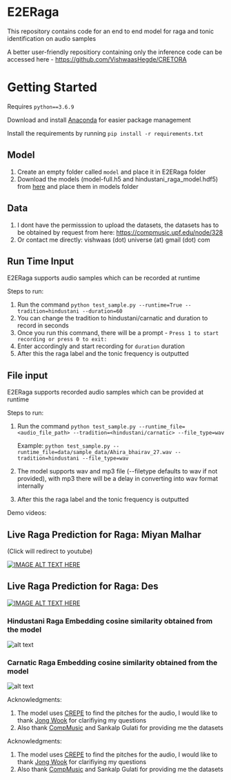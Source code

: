 # E2ERaga
This repository contains code for an end to end model for raga and tonic identification on audio samples


A better user-friendly repositiory containing only the inference code can be accessed here - https://github.com/VishwaasHegde/CRETORA

# Getting Started
Requires `python==3.6.9`

Download and install [Anaconda](https://www.anaconda.com/products/individual) for easier package management

Install the requirements by running `pip install -r requirements.txt`

## Model
1. Create an empty folder called `model` and place it in E2ERaga folder
2. Download the models (model-full.h5 and hindustani_raga_model.hdf5) from [here](https://drive.google.com/drive/u/0/folders/1n5u8jHsFUET2krAj1JDAT1dwjMLKA6mT) and place them in models folder 

## Data
1. I dont have the permisssion to upload the datasets, the datasets has to be obtained by request from here: https://compmusic.upf.edu/node/328
2. Or contact me directly: vishwaas (dot) universe (at) gmail (dot) com

## Run Time Input
E2ERaga supports audio samples which can be recorded at runtime

Steps to run:
1. Run the command `python test_sample.py --runtime=True --tradition=hindustani --duration=60` 
2. You can change the tradition to hindustani/carnatic and duration to record in seconds
3. Once you run this command, there will be a prompt - `Press 1 to start recording or press 0 to exit:`
4. Enter accordingly and start recording for `duration` duration
5. After this the raga label and the tonic frequency is outputted

## File input
E2ERaga supports recorded audio samples which can be provided at runtime

Steps to run:
1. Run the command `python test_sample.py --runtime_file=<audio_file_path> --tradition=<hindustani/carnatic> --file_type=wav`
   
   Example: `python test_sample.py --runtime_file=data/sample_data/Ahira_bhairav_27.wav --tradition=hindustani --file_type=wav`
3. The model supports wav and mp3 file (--filetype defaults to wav if not provided), with mp3 there will be a delay in converting into wav format internally
4. After this the raga label and the tonic frequency is outputted

Demo videos:

## Live Raga Prediction for Raga: Miyan Malhar

(Click will redirect to youtube)

[![IMAGE ALT TEXT HERE](https://img.youtube.com/vi/GC1MyaENUOc/0.jpg)](https://www.youtube.com/watch?v=GC1MyaENUOc)


## Live Raga Prediction for Raga: Des


[![IMAGE ALT TEXT HERE](https://img.youtube.com/vi/K4Kv_Pypk1w/0.jpg)](https://www.youtube.com/watch?v=K4Kv_Pypk1w)


### Hindustani Raga Embedding cosine similarity obtained from the model

![alt text](https://github.com/VishwaasHegde/CRETORA/blob/main/images/hindustani_weights.png)

### Carnatic Raga Embedding cosine similarity obtained from the model

![alt text](https://github.com/VishwaasHegde/CRETORA/blob/main/images/carnatic_weights.png)

Acknowledgments:
1. The model uses [CREPE](https://github.com/marl/crepe) to find the pitches for the audio, I would like to thank [Jong Wook](https://github.com/jongwook) for clarifiying my questions
2. Also thank [CompMusic](https://compmusic.upf.edu/node/328) and Sankalp Gulati for providing me the datasets


Acknowledgments:
1. The model uses [CREPE](https://github.com/marl/crepe) to find the pitches for the audio, I would like to thank [Jong Wook](https://github.com/jongwook) for clarifiying my questions
2. Also thank [CompMusic](https://compmusic.upf.edu/node/328) and Sankalp Gulati for providing me the datasets


